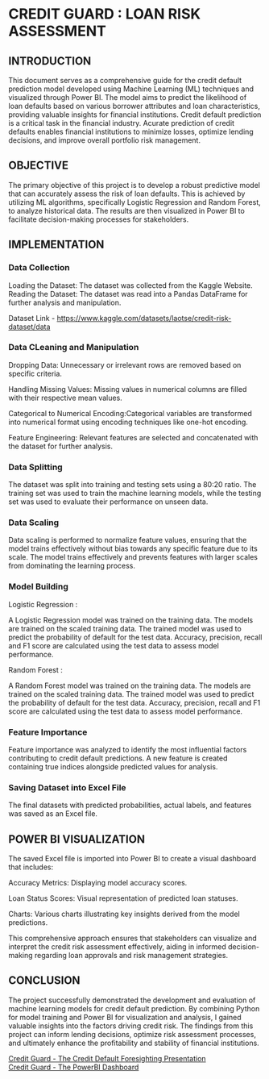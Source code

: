 # CREDIT GUARD : LOAN RISK ASSESSMENT
## INTRODUCTION
This document serves as a comprehensive guide for the credit default prediction model developed using Machine Learning (ML) techniques and visualized through Power BI. The model aims to predict the likelihood of loan defaults based on various borrower attributes and loan characteristics, providing valuable insights for financial institutions. Credit default prediction is a critical task in the financial industry. Acurate prediction of credit defaults enables financial institutions to minimize losses, optimize lending decisions, and improve overall portfolio risk management.

## OBJECTIVE
The primary objective of this project is to develop a robust predictive model that can accurately assess the risk of loan defaults. This is achieved by utilizing ML algorithms, specifically Logistic Regression and Random Forest, to analyze historical data. The results are then visualized in Power BI to facilitate decision-making processes for stakeholders. 

## IMPLEMENTATION
### Data Collection
Loading the Dataset: The dataset was collected from the Kaggle Website.
Reading the Dataset: The dataset was read into a Pandas DataFrame for further analysis and manipulation.

Dataset Link - https://www.kaggle.com/datasets/laotse/credit-risk-dataset/data
### Data CLeaning and Manipulation
Dropping Data: Unnecessary or irrelevant rows are removed based on specific criteria.

Handling Missing Values: Missing values in numerical columns are filled with their respective mean values.

Categorical to Numerical Encoding:Categorical variables are transformed into numerical format using encoding techniques like one-hot encoding.

Feature Engineering: Relevant features are selected and concatenated with the dataset for further analysis.

### Data Splitting
The dataset was split into training and testing sets using a 80:20 ratio. The training set was used to train the machine learning models, while the testing set was used to evaluate their performance on unseen data. 

### Data Scaling
Data scaling is performed to normalize feature values, ensuring that the model trains effectively without bias towards any specific feature due to its scale.  The model trains effectively and prevents features with larger scales from dominating the learning process.

### Model Building
Logistic Regression :

A Logistic Regression model was trained on the training data. The models are trained on the scaled training data. The trained model was used to predict the probability of default for the test data. Accuracy, precision, recall and F1 score are calculated using the test data to assess model performance.

Random Forest :

A Random Forest model was trained on the training data. The models are trained on the scaled training data. The trained model was used to predict the probability of default for the test data. Accuracy, precision, recall and F1 score are calculated using the test data to assess model performance.

### Feature Importance
Feature importance was analyzed to identify the most influential factors contributing to credit default predictions. A new feature is created containing true indices alongside predicted values for analysis.

### Saving Dataset into Excel File
The final datasets with predicted probabilities, actual labels, and features was saved as an Excel file.

## POWER BI VISUALIZATION
The saved Excel file is imported into Power BI to create a visual dashboard that includes:

Accuracy Metrics: Displaying model accuracy scores.

Loan Status Scores: Visual representation of predicted loan statuses.

Charts: Various charts illustrating key insights derived from the model predictions.

This comprehensive approach ensures that stakeholders can visualize and interpret the credit risk assessment effectively, aiding in informed decision-making regarding loan approvals and risk management strategies.

## CONCLUSION
The project successfully demonstrated the development and evaluation of machine learning models for credit default prediction. By combining Python for model training and Power BI for visualization and analysis, I gained valuable insights into the factors driving credit risk. The findings from this project can inform lending decisions, optimize risk assessment processes, and ultimately enhance the profitability and stability of financial institutions.

[Credit Guard - The Credit Default Foresighting Presentation](https://www.canva.com/design/DAGbr72e820/ofwsPstNGvsS9dnIBKYenA/view?utm_content=DAGbr72e820&utm_campaign=designshare&utm_medium=link2&utm_source=uniquelinks&utlId=h6a53200148) <br>
[Credit Guard - The PowerBI Dashboard](https://1drv.ms/u/c/206bbe20bed39524/EdcqTX7sdepCt8-z5p22X_wBsfXre0_bUBee4IfXnN6AhA?e=M6dCiT)




